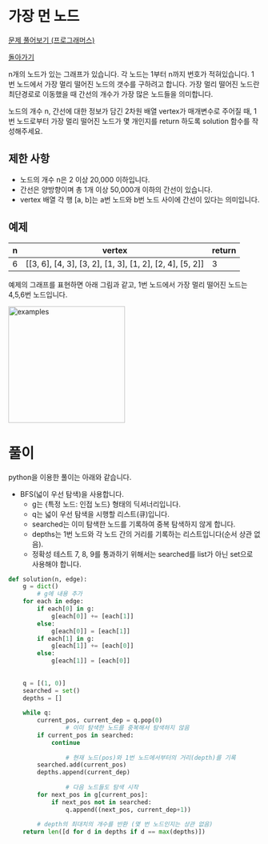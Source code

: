 # 가장 먼 노드

[문제 풀어보기 (프로그래머스)](https://programmers.co.kr/learn/courses/30/lessons/49189)

[돌아가기](/../alg/)

n개의 노드가 있는 그래프가 있습니다. 각 노드는 1부터 n까지 번호가 적혀있습니다. 1번 노드에서 가장 멀리 떨어진 노드의 갯수를 구하려고 합니다. 가장 멀리 떨어진 노드란 최단경로로 이동했을 때 간선의 개수가 가장 많은 노드들을 의미합니다.

노드의 개수 n, 간선에 대한 정보가 담긴 2차원 배열 vertex가 매개변수로 주어질 때, 1번 노드로부터 가장 멀리 떨어진 노드가 몇 개인지를 return 하도록 solution 함수를 작성해주세요.

## 제한 사항

- 노드의 개수 n은 2 이상 20,000 이하입니다.
- 간선은 양방향이며 총 1개 이상 50,000개 이하의 간선이 있습니다.
- vertex 배열 각 행 [a, b]는 a번 노드와 b번 노드 사이에 간선이 있다는 의미입니다.

## 예제

| n | vertex | return |
| - | - | - |
| 6 | [[3, 6], [4, 3], [3, 2], [1, 3], [1, 2], [2, 4], [5, 2]] | 3 |

예제의 그래프를 표현하면 아래 그림과 같고, 1번 노드에서 가장 멀리 떨어진 노드는 4,5,6번 노드입니다.

<img width="233" alt="examples" src="https://user-images.githubusercontent.com/52960121/119264414-0db5ef80-bc1e-11eb-8c6d-92612f52552e.png">

# 풀이

python을 이용한 풀이는 아래와 같습니다.

- BFS(넓이 우선 탐색)을 사용합니다.
    - g는 {특정 노드: 인접 노드} 형태의 딕셔너리입니다.
    - q는 넓이 우선 탐색을 시행할 리스트(큐)입니다.
    - searched는 이미 탐색한 노드를 기록하여 중복 탐색하지 않게 합니다.
    - depths는 1번 노드와 각 노드 간의 거리를 기록하는 리스트입니다(순서 상관 없음).
    - 정확성 테스트 7, 8, 9를 통과하기 위해서는 searched를 list가 아닌 set으로 사용해야 합니다.

```python
def solution(n, edge):
    g = dict()
		# g에 내용 추가
    for each in edge:
        if each[0] in g:
            g[each[0]] += [each[1]]
        else:
            g[each[0]] = [each[1]]
        if each[1] in g:
            g[each[1]] += [each[0]]
        else:
            g[each[1]] = [each[0]]            
    
		
    q = [(1, 0)]
    searched = set()
    depths = []
    
    while q:
        current_pos, current_dep = q.pop(0)
				# 이미 탐색한 노드를 중복해서 탐색하지 않음
        if current_pos in searched:
            continue
        
				# 현재 노드(pos)와 1번 노드에서부터의 거리(depth)를 기록
        searched.add(current_pos)
        depths.append(current_dep)
        
				# 다음 노드들도 탐색 시작
        for next_pos in g[current_pos]:
            if next_pos not in searched:
                q.append((next_pos, current_dep+1))
    
		# depth의 최대치의 개수를 반환 (몇 번 노드인지는 상관 없음)
    return len([d for d in depths if d == max(depths)])
```
